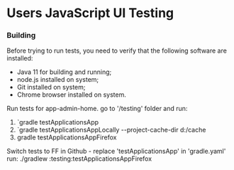 Users JavaScript UI Testing
===

### Building

Before trying to run tests, you need to verify that the following software are installed:

* Java 11 for building and running;
* node.js installed on system;
* Git installed on system;
* Chrome browser installed on system.

Run tests for app-admin-home.
go to '/testing' folder and run:
  1. `gradle testApplicationsApp
  2. `gradle testApplicationsAppLocally  --project-cache-dir d:/cache
  3.  gradle testApplicationsAppFirefox

Switch tests to FF in Github - replace  'testApplicationsApp' in 'gradle.yaml'
 run: ./gradlew :testing:testApplicationsAppFirefox

